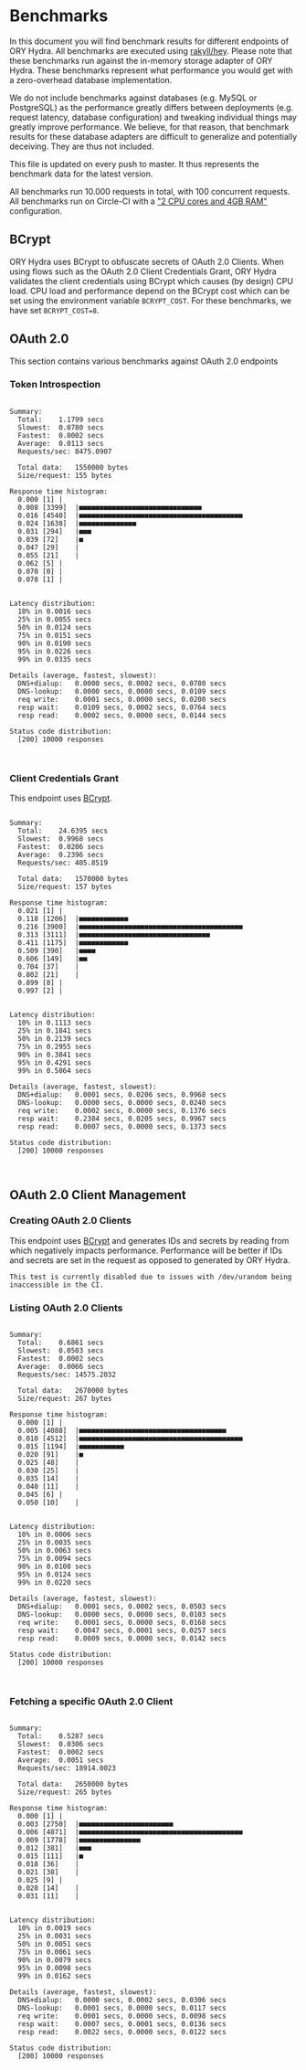 # Benchmarks

In this document you will find benchmark results for different endpoints of ORY Hydra. All benchmarks are executed
using [rakyll/hey](https://github.com/rakyll/hey). Please note that these benchmarks run against the in-memory storage
adapter of ORY Hydra. These benchmarks represent what performance you would get with a zero-overhead database implementation.

We do not include benchmarks against databases (e.g. MySQL or PostgreSQL) as the performance greatly differs between
deployments (e.g. request latency, database configuration) and tweaking individual things may greatly improve performance.
We believe, for that reason, that benchmark results for these database adapters are difficult to generalize and potentially
deceiving. They are thus not included.

This file is updated on every push to master. It thus represents the benchmark data for the latest version.

All benchmarks run 10.000 requests in total, with 100 concurrent requests. All benchmarks run on Circle-CI with a
["2 CPU cores and 4GB RAM"](https://support.circleci.com/hc/en-us/articles/360000489307-Why-do-my-tests-take-longer-to-run-on-CircleCI-than-locally-)
configuration.

## BCrypt

ORY Hydra uses BCrypt to obfuscate secrets of OAuth 2.0 Clients. When using flows such as the OAuth 2.0 Client Credentials
Grant, ORY Hydra validates the client credentials using BCrypt which causes (by design) CPU load. CPU load and performance
depend on the BCrypt cost which can be set using the environment variable `BCRYPT_COST`. For these benchmarks,
we have set `BCRYPT_COST=8`.

## OAuth 2.0

This section contains various benchmarks against OAuth 2.0 endpoints

### Token Introspection

```

Summary:
  Total:	1.1799 secs
  Slowest:	0.0780 secs
  Fastest:	0.0002 secs
  Average:	0.0113 secs
  Requests/sec:	8475.0907
  
  Total data:	1550000 bytes
  Size/request:	155 bytes

Response time histogram:
  0.000 [1]	|
  0.008 [3399]	|■■■■■■■■■■■■■■■■■■■■■■■■■■■■■■
  0.016 [4540]	|■■■■■■■■■■■■■■■■■■■■■■■■■■■■■■■■■■■■■■■■
  0.024 [1638]	|■■■■■■■■■■■■■■
  0.031 [294]	|■■■
  0.039 [72]	|■
  0.047 [29]	|
  0.055 [21]	|
  0.062 [5]	|
  0.070 [0]	|
  0.078 [1]	|


Latency distribution:
  10% in 0.0016 secs
  25% in 0.0055 secs
  50% in 0.0124 secs
  75% in 0.0151 secs
  90% in 0.0190 secs
  95% in 0.0226 secs
  99% in 0.0335 secs

Details (average, fastest, slowest):
  DNS+dialup:	0.0000 secs, 0.0002 secs, 0.0780 secs
  DNS-lookup:	0.0000 secs, 0.0000 secs, 0.0109 secs
  req write:	0.0001 secs, 0.0000 secs, 0.0200 secs
  resp wait:	0.0109 secs, 0.0002 secs, 0.0764 secs
  resp read:	0.0002 secs, 0.0000 secs, 0.0144 secs

Status code distribution:
  [200]	10000 responses



```

### Client Credentials Grant

This endpoint uses [BCrypt](#bcrypt).

```

Summary:
  Total:	24.6395 secs
  Slowest:	0.9968 secs
  Fastest:	0.0206 secs
  Average:	0.2396 secs
  Requests/sec:	405.8519
  
  Total data:	1570000 bytes
  Size/request:	157 bytes

Response time histogram:
  0.021 [1]	|
  0.118 [1206]	|■■■■■■■■■■■■
  0.216 [3900]	|■■■■■■■■■■■■■■■■■■■■■■■■■■■■■■■■■■■■■■■■
  0.313 [3111]	|■■■■■■■■■■■■■■■■■■■■■■■■■■■■■■■■
  0.411 [1175]	|■■■■■■■■■■■■
  0.509 [390]	|■■■■
  0.606 [149]	|■■
  0.704 [37]	|
  0.802 [21]	|
  0.899 [8]	|
  0.997 [2]	|


Latency distribution:
  10% in 0.1113 secs
  25% in 0.1841 secs
  50% in 0.2139 secs
  75% in 0.2955 secs
  90% in 0.3841 secs
  95% in 0.4291 secs
  99% in 0.5864 secs

Details (average, fastest, slowest):
  DNS+dialup:	0.0001 secs, 0.0206 secs, 0.9968 secs
  DNS-lookup:	0.0000 secs, 0.0000 secs, 0.0240 secs
  req write:	0.0002 secs, 0.0000 secs, 0.1376 secs
  resp wait:	0.2384 secs, 0.0205 secs, 0.9967 secs
  resp read:	0.0007 secs, 0.0000 secs, 0.1373 secs

Status code distribution:
  [200]	10000 responses



```

## OAuth 2.0 Client Management

### Creating OAuth 2.0 Clients

This endpoint uses [BCrypt](#bcrypt) and generates IDs and secrets by reading from  which negatively impacts
performance. Performance will be better if IDs and secrets are set in the request as opposed to generated by ORY Hydra.

```
This test is currently disabled due to issues with /dev/urandom being inaccessible in the CI.
```

### Listing OAuth 2.0 Clients

```

Summary:
  Total:	0.6861 secs
  Slowest:	0.0503 secs
  Fastest:	0.0002 secs
  Average:	0.0066 secs
  Requests/sec:	14575.2032
  
  Total data:	2670000 bytes
  Size/request:	267 bytes

Response time histogram:
  0.000 [1]	|
  0.005 [4088]	|■■■■■■■■■■■■■■■■■■■■■■■■■■■■■■■■■■■■
  0.010 [4512]	|■■■■■■■■■■■■■■■■■■■■■■■■■■■■■■■■■■■■■■■■
  0.015 [1194]	|■■■■■■■■■■■
  0.020 [91]	|■
  0.025 [48]	|
  0.030 [25]	|
  0.035 [14]	|
  0.040 [11]	|
  0.045 [6]	|
  0.050 [10]	|


Latency distribution:
  10% in 0.0006 secs
  25% in 0.0035 secs
  50% in 0.0063 secs
  75% in 0.0094 secs
  90% in 0.0108 secs
  95% in 0.0124 secs
  99% in 0.0220 secs

Details (average, fastest, slowest):
  DNS+dialup:	0.0001 secs, 0.0002 secs, 0.0503 secs
  DNS-lookup:	0.0000 secs, 0.0000 secs, 0.0103 secs
  req write:	0.0001 secs, 0.0000 secs, 0.0168 secs
  resp wait:	0.0047 secs, 0.0001 secs, 0.0257 secs
  resp read:	0.0009 secs, 0.0000 secs, 0.0142 secs

Status code distribution:
  [200]	10000 responses



```

### Fetching a specific OAuth 2.0 Client

```

Summary:
  Total:	0.5287 secs
  Slowest:	0.0306 secs
  Fastest:	0.0002 secs
  Average:	0.0051 secs
  Requests/sec:	18914.0023
  
  Total data:	2650000 bytes
  Size/request:	265 bytes

Response time histogram:
  0.000 [1]	|
  0.003 [2750]	|■■■■■■■■■■■■■■■■■■■■■■■
  0.006 [4871]	|■■■■■■■■■■■■■■■■■■■■■■■■■■■■■■■■■■■■■■■■
  0.009 [1778]	|■■■■■■■■■■■■■■■
  0.012 [381]	|■■■
  0.015 [111]	|■
  0.018 [36]	|
  0.021 [38]	|
  0.025 [9]	|
  0.028 [14]	|
  0.031 [11]	|


Latency distribution:
  10% in 0.0019 secs
  25% in 0.0031 secs
  50% in 0.0051 secs
  75% in 0.0061 secs
  90% in 0.0079 secs
  95% in 0.0098 secs
  99% in 0.0162 secs

Details (average, fastest, slowest):
  DNS+dialup:	0.0000 secs, 0.0002 secs, 0.0306 secs
  DNS-lookup:	0.0001 secs, 0.0000 secs, 0.0117 secs
  req write:	0.0001 secs, 0.0000 secs, 0.0098 secs
  resp wait:	0.0007 secs, 0.0001 secs, 0.0136 secs
  resp read:	0.0022 secs, 0.0000 secs, 0.0122 secs

Status code distribution:
  [200]	10000 responses



```
